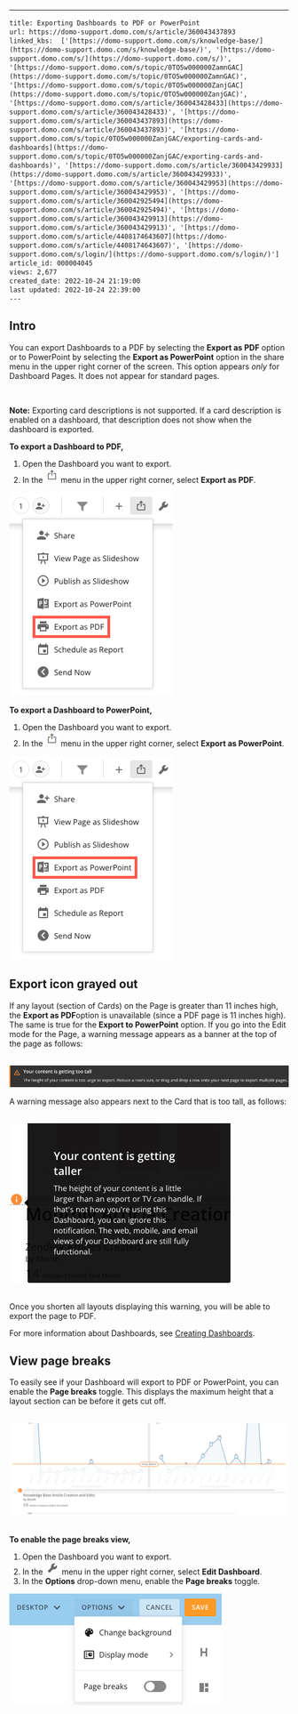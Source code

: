 ---
    title: Exporting Dashboards to PDF or PowerPoint
    url: https://domo-support.domo.com/s/article/360043437893
    linked_kbs:  ['[https://domo-support.domo.com/s/knowledge-base/](https://domo-support.domo.com/s/knowledge-base/)', '[https://domo-support.domo.com/s/](https://domo-support.domo.com/s/)', '[https://domo-support.domo.com/s/topic/0TO5w000000ZamnGAC](https://domo-support.domo.com/s/topic/0TO5w000000ZamnGAC)', '[https://domo-support.domo.com/s/topic/0TO5w000000ZanjGAC](https://domo-support.domo.com/s/topic/0TO5w000000ZanjGAC)', '[https://domo-support.domo.com/s/article/360043428433](https://domo-support.domo.com/s/article/360043428433)', '[https://domo-support.domo.com/s/article/360043437893](https://domo-support.domo.com/s/article/360043437893)', '[https://domo-support.domo.com/s/topic/0TO5w000000ZanjGAC/exporting-cards-and-dashboards](https://domo-support.domo.com/s/topic/0TO5w000000ZanjGAC/exporting-cards-and-dashboards)', '[https://domo-support.domo.com/s/article/360043429933](https://domo-support.domo.com/s/article/360043429933)', '[https://domo-support.domo.com/s/article/360043429953](https://domo-support.domo.com/s/article/360043429953)', '[https://domo-support.domo.com/s/article/360042925494](https://domo-support.domo.com/s/article/360042925494)', '[https://domo-support.domo.com/s/article/360043429913](https://domo-support.domo.com/s/article/360043429913)', '[https://domo-support.domo.com/s/article/4408174643607](https://domo-support.domo.com/s/article/4408174643607)', '[https://domo-support.domo.com/s/login/](https://domo-support.domo.com/s/login/)']
    article_id: 000004045
    views: 2,677
    created_date: 2022-10-24 21:19:00
    last updated: 2022-10-24 22:39:00
    ---



Intro
-----


You can export Dashboards to a PDF by selecting the **Export as PDF** option or to PowerPoint by selecting the **Export as PowerPoint** option in the share menu in the upper right corner of the screen. This option appears *only* for Dashboard Pages. It does not appear for standard pages.




 

**Note:** Exporting card descriptions is not supported. If a card description is enabled on a dashboard, that description does not show when the dashboard is exported.



**To export a Dashboard to PDF,**


1. Open the Dashboard you want to export.
2. In the ![page_share_options_menu.png](page_share_options_menu.png) menu in the upper right corner, select **Export as PDF**.


![PDF_Export.png](PDF_Export.png)


**To export a Dashboard to PowerPoint,**


1. Open the Dashboard you want to export.
2. In the ![page_share_options_menu.png](page_share_options_menu.png) menu in the upper right corner, select **Export as PowerPoint**.


![PowerPoint_Export.png](PowerPoint_Export.png)


Export icon grayed out
----------------------


If any layout (section of Cards) on the Page is greater than 11 inches high, the **Export as PDF**option is unavailable (since a PDF page is 11 inches high). The same is true for the **Export to PowerPoint** option. If you go into the Edit mode for the Page, a warning message appears as a banner at the top of the page as follows:  
 


![Content_Too_Tall.png](Content_Too_Tall.png)


A warning message also appears next to the Card that is too tall, as follows:  
 


![Export_Warning.png](Export_Warning.png)  
 


Once you shorten all layouts displaying this warning, you will be able to export the page to PDF.


For more information about Dashboards, see [Creating Dashboards](/s/article/360043428433 "Creating Domo Stories").


View page breaks
----------------


To easily see if your Dashboard will export to PDF or PowerPoint, you can enable the **Page breaks** toggle. This displays the maximum height that a layout section can be before it gets cut off.  
 


![Page_Break_Line.png](Page_Break_Line.png)  
 


**To enable the page breaks view,**


1. Open the Dashboard you want to export.
2. In the ![Wrench_Icon.png](Wrench_Icon.png) menu in the upper right corner, select **Edit Dashboard**.
3. In the **Options** drop-down menu, enable the **Page breaks** toggle.


![Page_Breaks.png](Page_Breaks.png)

